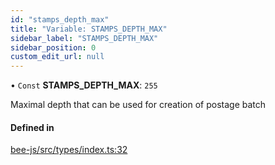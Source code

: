 ```yaml
---
id: "stamps_depth_max"
title: "Variable: STAMPS_DEPTH_MAX"
sidebar_label: "STAMPS_DEPTH_MAX"
sidebar_position: 0
custom_edit_url: null
---
```


• `Const` **STAMPS\_DEPTH\_MAX**: ``255``

Maximal depth that can be used for creation of postage batch

#### Defined in

[bee-js/src/types/index.ts:32](https://github.com/ethersphere/bee-js/blob/0e69ca1/src/types/index.ts#L32)
